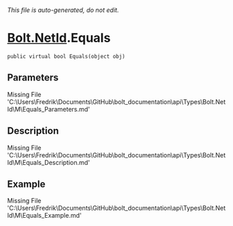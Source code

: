 *This file is auto-generated, do not edit.*

# [Bolt.NetId](Types/Bolt.NetId.md).Equals
`public virtual bool Equals(object obj)`
## Parameters
Missing File 'C:\Users\Fredrik\Documents\GitHub\bolt_documentation\api\Types\Bolt.NetId\M\Equals_Parameters.md'
## Description
Missing File 'C:\Users\Fredrik\Documents\GitHub\bolt_documentation\api\Types\Bolt.NetId\M\Equals_Description.md'
## Example
Missing File 'C:\Users\Fredrik\Documents\GitHub\bolt_documentation\api\Types\Bolt.NetId\M\Equals_Example.md'
